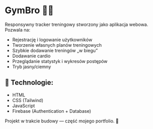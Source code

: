# GymBro 🏋️‍♂️

Responsywny tracker treningowy stworzony jako aplikacja webowa. Pozwala na:
- Rejestrację i logowanie użytkowników
- Tworzenie własnych planów treningowych
- Szybkie dodawanie treningów „w biegu”
- Dodawanie cardio
- Przeglądanie statystyk i wykresów postępów
- Tryb jasny/ciemny

## 🔧 Technologie:
- HTML
- CSS (Tailwind)
- JavaScript
- Firebase (Authentication + Database)

Projekt w trakcie budowy — część mojego portfolio. 🚀
